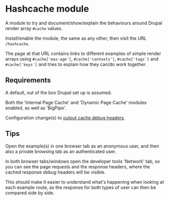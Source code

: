 # Hashcache module

A module to try and document/show/explain the behaviours around Drupal render array `#cache` values.

Install/enable the module, the same as any other, then visit the URL `/hashcache`.

The page at that URL contains links to different examples of simple render arrays using `#cache['max-age']`, `#cache['contexts']`, `#cache['tags']` and `#cache['keys']` and tries to explain how they can/do work together.

## Requirements

A default, out of the box Drupal set up is assumed.

Both the 'Internal Page Cache' and 'Dynamic Page Cache' modules enabled, as well as 'BigPipe'.

Configuration change(s) to [output cache debug headers](https://www.drupal.org/docs/8/api/responses/cacheableresponseinterface#debugging).

## Tips

Open the example(s) in one browser tab as an anonymous user, and then also a private browsing tab as an authenticated user.

In both browser tabs/windows open the developer tools 'Network' tab, so you can see the page requests and the response headers, where the cached response debug headers will be visible.

This should make it easier to understand what's happening when looking at each example route, as the response for both types of user can then be compared side by side.
